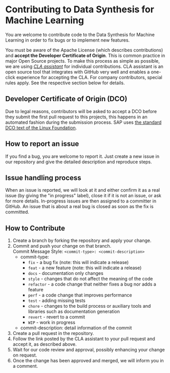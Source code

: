 # Contributing to Data Synthesis for Machine Learning

You are welcome to contribute code to the Data Synthesis for Machine Learning in order to fix bugs or to implement new features.

You must be aware of the Apache License (which describes contributions) and **accept the Developer Certificate of Origin**. This is common practice in major Open Source projects. To make this process as simple as possible, we are using *[CLA assistant](https://cla-assistant.io/)* for individual contributions. CLA assistant is an open source tool that integrates with GitHub very well and enables a one-click experience for accepting the CLA. For company contributors, special rules apply. See the respective section below for details.

## Developer Certificate of Origin (DCO)
Due to legal reasons, contributors will be asked to accept a DCO before they submit the first pull request to this projects, this happens in an automated fashion during the submission process. SAP uses [the standard DCO text of the Linux Foundation](https://developercertificate.org/).

## How to report an issue
If you find a bug, you are welcome to report it. Just create a new issue in our repository and give the detailed description and reproduce steps.

## Issue handling process
When an issue is reported, we will look at it and either confirm it as a real issue (by giving the "in progress" label), close it if it is not an issue, or ask for more details. In-progress issues are then assigned to a committer in GitHub. An issue that is about a real bug is closed as soon as the fix is committed. 

## How to Contribute
1. Create a branch by forking the repository and apply your change.
1. Commit and push your change on that branch.  
   Commit Message Style: `<commit-type>: <commit-description>`   
   - commit-type: 
     + `fix` - a bug fix (note: this will indicate a release)
     + `feat` - a new feature (note: this will indicate a release)
     + `docs` - documentation only changes
     + `style` - changes that do not affect the meaning of the code
     + `refactor` - a code change that neither fixes a bug nor adds a feature
     + `perf` - a code change that improves performance
     + `test` - adding missing tests
     + `chore` - changes to the build process or auxiliary tools and libraries such as documentation generation
     + `revert` - revert to a commit
     + `WIP` - work in progress    
   - commit-description: detail information of the commit 
1. Create a pull request in the repository.
1. Follow the link posted by the CLA assistant to your pull request and accept it, as described above.
1. Wait for our code review and approval, possibly enhancing your change on request.
1. Once the change has been approved and merged, we will inform you in a comment.
